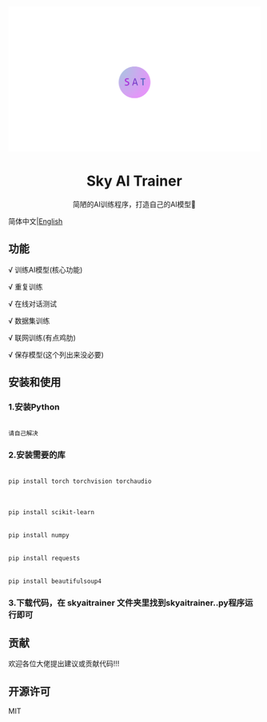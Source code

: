 <div align="center">
   <img src="./sat.png"></img>
</div>

<div align="center">
   <h1>Sky AI Trainer</h1>
   <p>简陋的AI训练程序，打造自己的AI模型🚀</p>
</div>

简体中文|[English](./README_en.md)

## 功能

√ 训练AI模型(核心功能)

√ 重复训练

√ 在线对话测试

√ 数据集训练

√ 联网训练(有点鸡肋)

√ 保存模型(这个列出来没必要)

## 安装和使用

### 1.安装Python

```

请自己解决

```

### 2.安装需要的库

```

pip install torch torchvision torchaudio


```

```

pip install scikit-learn

```

```

pip install numpy

```

```

pip install requests

```

```

pip install beautifulsoup4

```

### 3.下载代码，在 skyaitrainer 文件夹里找到skyaitrainer..py程序运行即可

## 贡献

欢迎各位大佬提出建议或贡献代码!!!

## 开源许可

MIT